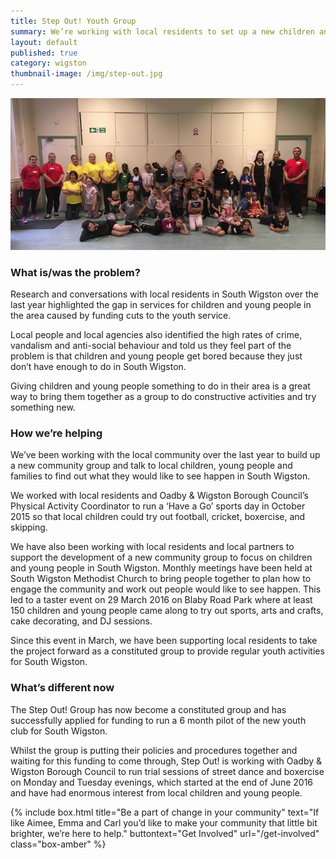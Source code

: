 ```yaml
---
title: Step Out! Youth Group
summary: We’re working with local residents to set up a new children and young people’s group providing youth club activities for South Wigston
layout: default
published: true
category: wigston
thumbnail-image: /img/step-out.jpg
---
```


![Step Out Service Users](/img/step-out.jpg)

### What is/was the problem? 

Research and conversations with local residents in South Wigston over the last year highlighted the gap in services for children and young people in the area caused by funding cuts to the youth service.

Local people and local agencies also identified the high rates of crime, vandalism and anti-social behaviour and told us they feel part of the problem is that children and young people get bored because they just don’t have enough to do in South Wigston. 

Giving children and young people something to do in their area is a great way to bring them together as a group to do constructive activities and try something new.

### How we’re helping 

We’ve been working with the local community over the last year to build up a new community group and talk to local children, young people and families to find out what they would like to see happen in South Wigston.

We worked with local residents and Oadby & Wigston Borough Council’s Physical Activity Coordinator to run a ‘Have a Go’ sports day in October 2015 so that local children could try out football, cricket, boxercise, and skipping. 

We have also been working with local residents and local partners to support the development of a new community group to focus on children and young people in South Wigston. Monthly meetings have been held at South Wigston Methodist Church to bring people together to plan how to engage the community and work out people would like to see happen. This led to a taster event on 29 March 2016 on Blaby Road Park where at least 150 children and young people came along to try out sports, arts and crafts, cake decorating, and DJ sessions.

Since this event in March, we have been supporting local residents to take the project forward as a constituted group to provide regular youth activities for South Wigston.  

### What’s different now 

The Step Out! Group has now become a constituted group and has successfully applied for funding to run a 6 month pilot of the new youth club for South Wigston. 

Whilst the group is putting their policies and procedures together and waiting for this funding to come through, Step Out! is working with Oadby & Wigston Borough Council to run trial sessions of street dance and boxercise on Monday and Tuesday evenings, which started at the end of June 2016 and have had enormous interest from local children and young people.

{% include box.html title="Be a part of change in your community" text="If like Aimee, Emma and Carl you’d like to make your community that little bit brighter, we’re here to help." buttontext="Get Involved" url="/get-involved" class="box-amber"  %}

